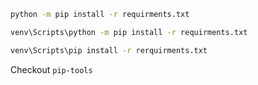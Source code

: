 
```bash
python -m pip install -r requirments.txt

venv\Scripts\python -m pip install -r requirments.txt

venv\Scripts\pip install -r rerquirments.txt
```

Checkout `pip-tools`